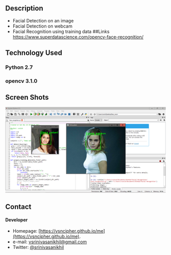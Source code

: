 ## Description
* Facial Detection on an image
* Facial Detection on webcam
* Facial Recognition using training data
##Links
https://www.superdatascience.com/opencv-face-recognition/

## Technology Used
### Python 2.7
### opencv 3.1.0

## Screen Shots
![Alt text](./scrshots/scr1.PNG?raw=true "Facial Recognition")

## Contact
#### Developer
* Homepage: [https://vsncipher.github.io/me](https://vsncipher.github.io/me).
* e-mail: vsrinivasanikhil@gmail.com
* Twitter: [@srinivasanikhil](https://twitter.com/srinivasanikhil "twitterhandle on twitter")
